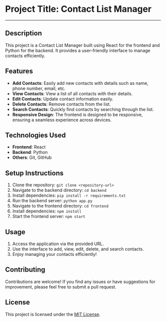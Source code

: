 # Project Title: Contact List Manager

---

## Description

This project is a Contact List Manager built using React for the frontend and Python for the backend. It provides a user-friendly interface to manage contacts efficiently.

## Features

- **Add Contacts**: Easily add new contacts with details such as name, phone number, email, etc.
- **View Contacts**: View a list of all contacts with their details.
- **Edit Contacts**: Update contact information easily.
- **Delete Contacts**: Remove contacts from the list.
- **Search Contacts**: Quickly find contacts by searching through the list.
- **Responsive Design**: The frontend is designed to be responsive, ensuring a seamless experience across devices.

## Technologies Used

- **Frontend**: React
- **Backend**: Python
- **Others**: Git, GitHub

## Setup Instructions

1. Clone the repository: `git clone <repository-url>`
2. Navigate to the backend directory: `cd backend`
3. Install dependencies: `pip install -r requirements.txt`
4. Run the backend server: `python app.py`
5. Navigate to the frontend directory: `cd frontend`
6. Install dependencies: `npm install`
7. Start the frontend server: `npm start`

## Usage

1. Access the application via the provided URL.
2. Use the interface to add, view, edit, delete, and search contacts.
3. Enjoy managing your contacts efficiently!

## Contributing

Contributions are welcome! If you find any issues or have suggestions for improvement, please feel free to submit a pull request.

## License

This project is licensed under the [MIT License](LICENSE).

